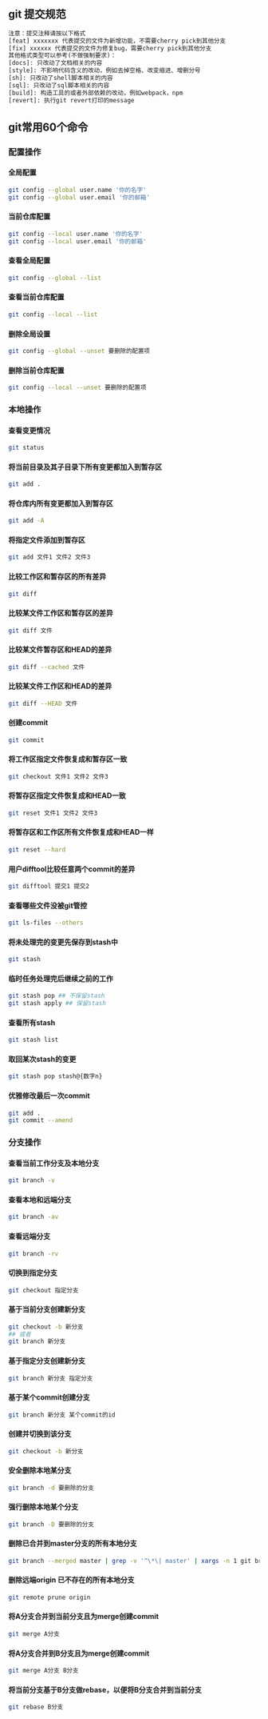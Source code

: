 ## git 提交规范

```txt
注意：提交注释请按以下格式
[feat] xxxxxxx 代表提交的文件为新增功能，不需要cherry pick到其他分支
[fix] xxxxxx 代表提交的文件为修复bug，需要cherry pick到其他分支
其他格式类型可以参考(不做强制要求)：
[docs]: 只改动了文档相关的内容
[style]: 不影响代码含义的改动，例如去掉空格、改变缩进、增删分号
[sh]: 只改动了shell脚本相关的内容 
[sql]: 只改动了sql脚本相关的内容
[build]: 构造工具的或者外部依赖的改动，例如webpack，npm
[revert]: 执行git revert打印的message
```

## git常用60个命令

### 配置操作

#### 全局配置

```bash
git config --global user.name '你的名字'
git config --global user.email '你的邮箱'
```

#### 当前仓库配置

```bash
git config --local user.name '你的名字'
git config --local user.email '你的邮箱'
```

#### 查看全局配置

```bash
git config --global --list
```

#### 查看当前仓库配置

```bash
git config --local --list
```

#### 删除全局设置

```bash
git config --global --unset 要删除的配置项
```

#### 删除当前仓库配置

```bash
git config --local --unset 要删除的配置项
```

### 本地操作

#### 查看变更情况

```bash
git status
```

#### 将当前目录及其子目录下所有变更都加入到暂存区

```bash
git add .
```

#### 将仓库内所有变更都加入到暂存区

```bash
git add -A
```

#### 将指定文件添加到暂存区

```bash
git add 文件1 文件2 文件3
```

#### 比较工作区和暂存区的所有差异

```bash
git diff
```

#### 比较某文件工作区和暂存区的差异

```bash
git diff 文件
```

#### 比较某文件暂存区和HEAD的差异

```bash
git diff --cached 文件
```

#### 比较某文件工作区和HEAD的差异

```bash
git diff --HEAD 文件
```

#### 创建commit

```bash
git commit
```

#### 将工作区指定文件恢复成和暂存区一致

```bash
git checkout 文件1 文件2 文件3
```

#### 将暂存区指定文件恢复成和HEAD一致

```bash
git reset 文件1 文件2 文件3
```

#### 将暂存区和工作区所有文件恢复成和HEAD一样

```bash
git reset --hard
```

#### 用户difftool比较任意两个commit的差异

```bash
git difftool 提交1 提交2
```

#### 查看哪些文件没被git管控

```bash
git ls-files --others
```

#### 将未处理完的变更先保存到stash中

```bash
git stash
```

#### 临时任务处理完后继续之前的工作

```bash
git stash pop ## 不保留stash
git stash apply ## 保留stash
```

#### 查看所有stash

```bash
git stash list
```

#### 取回某次stash的变更

```bash
git stash pop stash@{数字n}
```

#### 优雅修改最后一次commit

```bash
git add .
git commit --amend
```

### 分支操作

#### 查看当前工作分支及本地分支

```bash
git branch -v
```

#### 查看本地和远端分支

```bash
git branch -av
```

#### 查看远端分支

```bash
git branch -rv
```

#### 切换到指定分支

```bash
git checkout 指定分支
```

#### 基于当前分支创建新分支

```bash
git checkout -b 新分支
## 或者
git branch 新分支
```

#### 基于指定分支创建新分支

```bash
git branch 新分支 指定分支
```

#### 基于某个commit创建分支

```bash
git branch 新分支 某个commit的id
```

#### 创建并切换到该分支

```bash
git checkout -b 新分支
```

#### 安全删除本地某分支

```bash
git branch -d 要删除的分支
```

#### 强行删除本地某个分支

```bash
git branch -D 要删除的分支
```

#### 删除已合并到master分支的所有本地分支

```bash
git branch --merged master | grep -v '^\*\| master' | xargs -n 1 git branch -d 
```

#### 删除远端origin 已不存在的所有本地分支

```bash
git remote prune origin
```

#### 将A分支合并到当前分支且为merge创建commit

```bash
git merge A分支
```

#### 将A分支合并到B分支且为merge创建commit

```bash
git merge A分支 B分支
```

#### 将当前分支基于B分支做rebase，以便将B分支合并到当前分支

```bash
git rebase B分支
```

